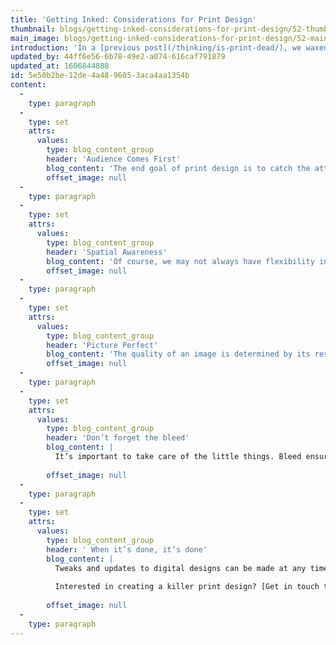 ```yaml
---
title: 'Getting Inked: Considerations for Print Design'
thumbnail: blogs/getting-inked-considerations-for-print-design/52-thumbnail-image.jpg
main_image: blogs/getting-inked-considerations-for-print-design/52-main-image.jpg
introduction: 'In a [previous post](/thinking/is-print-dead/), we waxed lyrical about the benefits of print design, reinforcing the idea that print is well and truly alive. But it’s not just about throwing elements onto a page, pressing Cmd+P and hoping for the best. We can champion the virtues of print all day long, but it’s important to know what considerations go into a good piece of print design.'
updated_by: 44ff6e56-6b78-49e2-a074-616caf791879
updated_at: 1606844888
id: 5e50b2be-12de-4a48-9605-3aca4aa1354b
content:
  -
    type: paragraph
  -
    type: set
    attrs:
      values:
        type: blog_content_group
        header: 'Audience Comes First'
        blog_content: 'The end goal of print design is to catch the attention of, and engage with, our intended audience. With print design, we have the opportunity to create a more sensory, tangible experience than a screen-based, digital outcome. Our chosen demographic will directly influence the type of outcome we produce (a billboard might be more effective at communicating with our intended audience than a flyer, for example).'
        offset_image: null
  -
    type: paragraph
  -
    type: set
    attrs:
      values:
        type: blog_content_group
        header: 'Spatial Awareness'
        blog_content: 'Of course, we may not always have flexibility in terms of document size. But whether or not this is the case, print design is all about making use of space and layout, the former of which can often be severely restricted. Whatever the chosen dimensions, a designer must figure out how to balance both text and image, making effective use of the space that they have to work with.'
        offset_image: null
  -
    type: paragraph
  -
    type: set
    attrs:
      values:
        type: blog_content_group
        header: 'Picture Perfect'
        blog_content: 'The quality of an image is determined by its resolution. Without getting overly technical, we need to ensure that images possess the correct DPI (dots per inch, which determines the density of an image when it is printed out). This is all done with the aim of ensuring that the outcome contains crisp, clear visuals.'
        offset_image: null
  -
    type: paragraph
  -
    type: set
    attrs:
      values:
        type: blog_content_group
        header: 'Don’t forget the bleed'
        blog_content: |
          It’s important to take care of the little things. Bleed ensures that elements which run to the edge of a page extend beyond the trim edge – that way, if there are any movements during the printing process, we can rest assured that the artwork will still run to the very edge of the paper.
          
        offset_image: null
  -
    type: paragraph
  -
    type: set
    attrs:
      values:
        type: blog_content_group
        header: ' When it’s done, it’s done'
        blog_content: |
          Tweaks and updates to digital designs can be made at any time, but print is final – once the magic button is pressed, there’s no going back. Print designs go on a journey of adjustments and amendments until a final design is reached, so it’s massively important that any issues have been ironed out.
          
          Interested in creating a killer print design? [Get in touch today.](/contact)
          
        offset_image: null
  -
    type: paragraph
---
```

